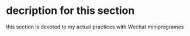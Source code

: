# decription for this section

this section is devoted to my actual practices with Wechat miniprogrames